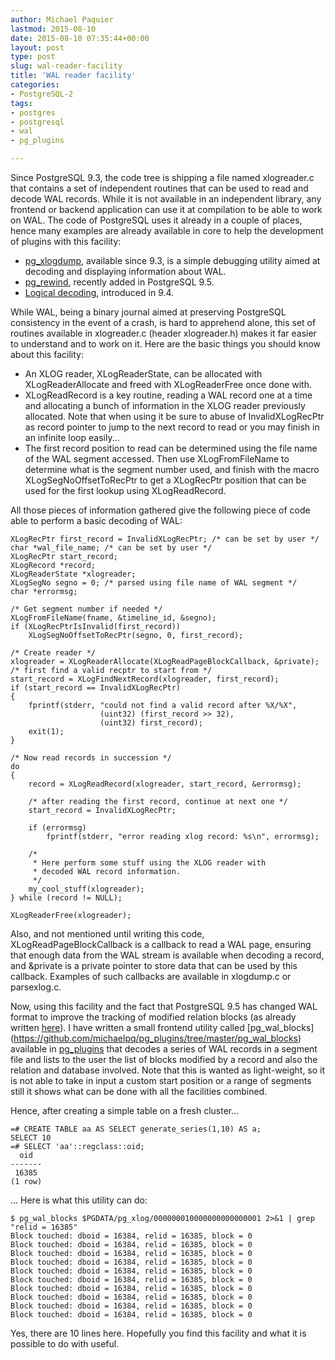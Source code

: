 ```yaml
---
author: Michael Paquier
lastmod: 2015-08-10
date: 2015-08-10 07:35:44+00:00
layout: post
type: post
slug: wal-reader-facility
title: 'WAL reader facility'
categories:
- PostgreSQL-2
tags:
- postgres
- postgresql
- wal
- pg_plugins

---
```


Since PostgreSQL 9.3, the code tree is shipping a file named xlogreader.c
that contains a set of independent routines that can be used to read and
decode WAL records. While it is not available in an independent library,
any frontend or backend application can use it at compilation to be able
to work on WAL. The code of PostgreSQL uses it already in a couple of
places, hence many examples are already available in core to help the
development of plugins with this facility:

  * [pg\_xlogdump](http://www.postgresql.org/docs/devel/static/pgxlogdump.html),
  available since 9.3, is a simple debugging utility aimed at decoding and
  displaying information about WAL.
  * [pg\_rewind](http://www.postgresql.org/docs/devel/static/app-pgrewind.html),
  recently added in PostgreSQL 9.5.
  * [Logical decoding](http://www.postgresql.org/docs/devel/static/logicaldecoding.html),
  introduced in 9.4.

While WAL, being a binary journal aimed at preserving PostgreSQL consistency
in the event of a crash, is hard to apprehend alone, this set of routines
available in xlogreader.c (header xlogreader.h) makes it far easier to understand
and to work on it. Here are the basic things you should know about this facility:

  * An XLOG reader, XLogReaderState, can be allocated with XLogReaderAllocate
  and freed with XLogReaderFree once done with.
  * XLogReadRecord is a key routine, reading a WAL record one at a time and
  allocating a bunch of information in the XLOG reader previously allocated.
  Note that when using it be sure to abuse of InvalidXLogRecPtr as record
  pointer to jump to the next record to read or you may finish in an infinite
  loop easily...
  * The first record position to read can be determined using the file name of
  the WAL segment accessed. Then use XLogFromFileName to determine what is the
  segment number used, and finish with the macro XLogSegNoOffsetToRecPtr to
  get a XLogRecPtr position that can be used for the first lookup using
  XLogReadRecord.

All those pieces of information gathered give the following piece of code
able to perform a basic decoding of WAL:

    XLogRecPtr first_record = InvalidXLogRecPtr; /* can be set by user */
    char *wal_file_name; /* can be set by user */
    XLogRecPtr start_record;
    XLogRecord *record;
    XLogReaderState *xlogreader;
    XLogSegNo segno = 0; /* parsed using file name of WAL segment */
    char *errormsg;

    /* Get segment number if needed */
    XLogFromFileName(fname, &timeline_id, &segno);
    if (XLogRecPtrIsInvalid(first_record))
        XLogSegNoOffsetToRecPtr(segno, 0, first_record);

    /* Create reader */
    xlogreader = XLogReaderAllocate(XLogReadPageBlockCallback, &private);
    /* first find a valid recptr to start from */
    start_record = XLogFindNextRecord(xlogreader, first_record);
    if (start_record == InvalidXLogRecPtr)
    {
        fprintf(stderr, "could not find a valid record after %X/%X",
                        (uint32) (first_record >> 32),
                        (uint32) first_record);
        exit(1);
    }

    /* Now read records in succession */
    do
    {
        record = XLogReadRecord(xlogreader, start_record, &errormsg);

        /* after reading the first record, continue at next one */
        start_record = InvalidXLogRecPtr;

        if (errormsg)
            fprintf(stderr, "error reading xlog record: %s\n", errormsg);

        /*
         * Here perform some stuff using the XLOG reader with
         * decoded WAL record information.
         */
        my_cool_stuff(xlogreader);
    } while (record != NULL);

    XLogReaderFree(xlogreader);

Also, and not mentioned until writing this code, XLogReadPageBlockCallback is
a callback to read a WAL page, ensuring that enough data from the WAL stream
is available when decoding a record, and &private is a private pointer to
store data that can be used by this callback. Examples of such callbacks
are available in xlogdump.c or parsexlog.c.

Now, using this facility and the fact that PostgreSQL 9.5 has changed
WAL format to improve the tracking of modified relation blocks (as
already written [here](/postgresql-2/postgres-9-5-feature-highlight-new-wal-format/)).
I have written a small frontend utility called [pg_wal_blocks]
(https://github.com/michaelpq/pg_plugins/tree/master/pg_wal_blocks) available
in [pg_plugins](https://github.com/michaelpq/pg_plugins) that decodes a series
of WAL records in a segment file and lists to the user the list of blocks
modified by a record and also the relation and database involved. Note that
this is wanted as light-weight, so it is not able to take in input a custom
start position or a range of segments still it shows what can be done with
all the facilities combined.

Hence, after creating a simple table on a fresh cluster...

    =# CREATE TABLE aa AS SELECT generate_series(1,10) AS a;
    SELECT 10
    =# SELECT 'aa'::regclass::oid;
      oid
    -------
     16385
    (1 row)

... Here is what this utility can do:

    $ pg_wal_blocks $PGDATA/pg_xlog/000000010000000000000001 2>&1 | grep "relid = 16385"
    Block touched: dboid = 16384, relid = 16385, block = 0
    Block touched: dboid = 16384, relid = 16385, block = 0
    Block touched: dboid = 16384, relid = 16385, block = 0
    Block touched: dboid = 16384, relid = 16385, block = 0
    Block touched: dboid = 16384, relid = 16385, block = 0
    Block touched: dboid = 16384, relid = 16385, block = 0
    Block touched: dboid = 16384, relid = 16385, block = 0
    Block touched: dboid = 16384, relid = 16385, block = 0
    Block touched: dboid = 16384, relid = 16385, block = 0
    Block touched: dboid = 16384, relid = 16385, block = 0

Yes, there are 10 lines here. Hopefully you find this facility and what it
is possible to do with useful.
